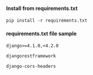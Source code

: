 #### Install from requirements.txt
`pip install -r requirements.txt`
#### requirements.txt file sample
`django>=4.1.0,<4.2.0`

`djangorestframework`

`django-cors-headers`
